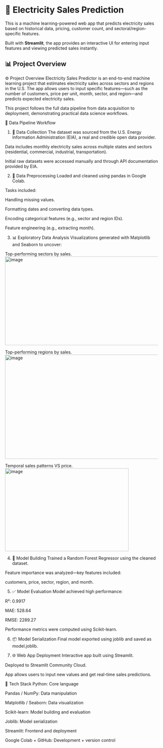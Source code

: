 # 🔌 Electricity Sales Prediction

This is a machine learning-powered web app that predicts electricity sales based on historical data, pricing, customer count, and sectoral/region-specific features.

Built with **Streamlit**, the app provides an interactive UI for entering input features and viewing predicted sales instantly.

## 📊 Project Overview

⚙️ Project Overview
Electricity Sales Predictor is an end-to-end machine learning project that estimates electricity sales across sectors and regions in the U.S. The app allows users to input specific features—such as the number of customers, price per unit, month, sector, and region—and predicts expected electricity sales.

This project follows the full data pipeline from data acquisition to deployment, demonstrating practical data science workflows.

🔄 Data Pipeline Workflow
1. 📡 Data Collection
The dataset was sourced from the U.S. Energy Information Administration (EIA), a real and credible open data provider.

Data includes monthly electricity sales across multiple states and sectors (residential, commercial, industrial, transportation).

Initial raw datasets were accessed manually and through API documentation provided by EIA.


2. 🧹 Data Preprocessing
Loaded and cleaned using pandas in Google Colab.

Tasks included:

Handling missing values.

Formatting dates and converting data types.

Encoding categorical features (e.g., sector and region IDs).

Feature engineering (e.g., extracting month).


3. 📊 Exploratory Data Analysis
Visualizations generated with Matplotlib and Seaborn to uncover:

Top-performing sectors by sales.
<img width="516" height="293" alt="image" src="https://github.com/user-attachments/assets/29bb9ffe-b967-4a57-97b4-59cd32e025ad" />



Top-performing regions by sales.
<img width="654" height="344" alt="image" src="https://github.com/user-attachments/assets/89683a53-580e-4315-af4d-feb31a3a20d1" />



Temporal sales patterns VS price.
<img width="407" height="274" alt="image" src="https://github.com/user-attachments/assets/b1dee5e9-b23e-411f-ba6c-137cc24e5c47" />


4. 🧠 Model Building
Trained a Random Forest Regressor using the cleaned dataset.

Feature importance was analyzed—key features included:

customers, price, sector, region, and month.

5. ✅ Model Evaluation
Model achieved high performance:

R²: 0.9917

MAE: 528.64

RMSE: 2289.27

Performance metrics were computed using Scikit-learn.



6. 📦 Model Serialization
Final model exported using joblib and saved as model.joblib.



7. 🌐 Web App Deployment
Interactive app built using Streamlit.

Deployed to Streamlit Community Cloud.

App allows users to input new values and get real-time sales predictions.



📂 Tech Stack
Python: Core language

Pandas / NumPy: Data manipulation

Matplotlib / Seaborn: Data visualization

Scikit-learn: Model building and evaluation

Joblib: Model serialization

Streamlit: Frontend and deployment

Google Colab + GitHub: Development + version control


